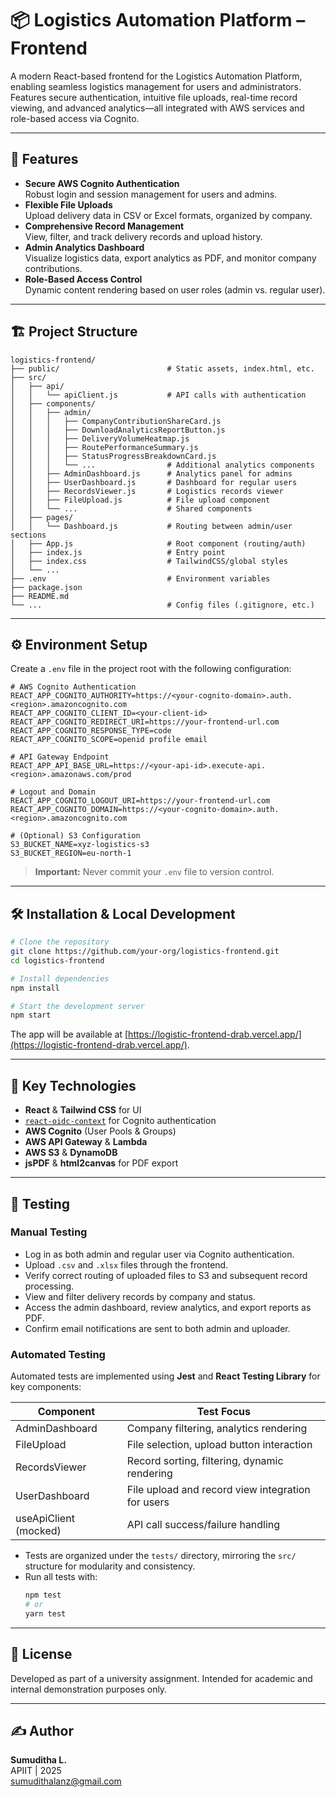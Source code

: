 # 📦 Logistics Automation Platform – Frontend

A modern React-based frontend for the Logistics Automation Platform, enabling seamless logistics management for users and administrators. Features secure authentication, intuitive file uploads, real-time record viewing, and advanced analytics—all integrated with AWS services and role-based access via Cognito.

---

## 🚀 Features

- **Secure AWS Cognito Authentication**  
    Robust login and session management for users and admins.
- **Flexible File Uploads**  
    Upload delivery data in CSV or Excel formats, organized by company.
- **Comprehensive Record Management**  
    View, filter, and track delivery records and upload history.
- **Admin Analytics Dashboard**  
    Visualize logistics data, export analytics as PDF, and monitor company contributions.
- **Role-Based Access Control**  
    Dynamic content rendering based on user roles (admin vs. regular user).

---

## 🏗️ Project Structure

```
logistics-frontend/
├── public/                        # Static assets, index.html, etc.
├── src/
│   ├── api/
│   │   └── apiClient.js           # API calls with authentication
│   ├── components/
│   │   ├── admin/
│   │   │   ├── CompanyContributionShareCard.js
│   │   │   ├── DownloadAnalyticsReportButton.js
│   │   │   ├── DeliveryVolumeHeatmap.js
│   │   │   ├── RoutePerformanceSummary.js
│   │   │   ├── StatusProgressBreakdownCard.js
│   │   │   └── ...                # Additional analytics components
│   │   ├── AdminDashboard.js      # Analytics panel for admins
│   │   ├── UserDashboard.js       # Dashboard for regular users
│   │   ├── RecordsViewer.js       # Logistics records viewer
│   │   ├── FileUpload.js          # File upload component
│   │   └── ...                    # Shared components
│   ├── pages/
│   │   └── Dashboard.js           # Routing between admin/user sections
│   ├── App.js                     # Root component (routing/auth)
│   ├── index.js                   # Entry point
│   ├── index.css                  # TailwindCSS/global styles
│   └── ...
├── .env                           # Environment variables
├── package.json
├── README.md
└── ...                            # Config files (.gitignore, etc.)
```

---

## ⚙️ Environment Setup

Create a `.env` file in the project root with the following configuration:

```env
# AWS Cognito Authentication
REACT_APP_COGNITO_AUTHORITY=https://<your-cognito-domain>.auth.<region>.amazoncognito.com
REACT_APP_COGNITO_CLIENT_ID=<your-client-id>
REACT_APP_COGNITO_REDIRECT_URI=https://your-frontend-url.com
REACT_APP_COGNITO_RESPONSE_TYPE=code
REACT_APP_COGNITO_SCOPE=openid profile email

# API Gateway Endpoint
REACT_APP_API_BASE_URL=https://<your-api-id>.execute-api.<region>.amazonaws.com/prod

# Logout and Domain
REACT_APP_COGNITO_LOGOUT_URI=https://your-frontend-url.com
REACT_APP_COGNITO_DOMAIN=https://<your-cognito-domain>.auth.<region>.amazoncognito.com

# (Optional) S3 Configuration
S3_BUCKET_NAME=xyz-logistics-s3
S3_BUCKET_REGION=eu-north-1
```

> **Important:** Never commit your `.env` file to version control.

---

## 🛠️ Installation & Local Development

```bash
# Clone the repository
git clone https://github.com/your-org/logistics-frontend.git
cd logistics-frontend

# Install dependencies
npm install

# Start the development server
npm start
```

The app will be available at [https://logistic-frontend-drab.vercel.app/](https://logistic-frontend-drab.vercel.app/).

---

## 🧠 Key Technologies

- **React** & **Tailwind CSS** for UI
- [`react-oidc-context`](https://github.com/authts/react-oidc-context) for Cognito authentication
- **AWS Cognito** (User Pools & Groups)
- **AWS API Gateway** & **Lambda**
- **AWS S3** & **DynamoDB**
- **jsPDF** & **html2canvas** for PDF export

---

## 🧪 Testing

### Manual Testing

- Log in as both admin and regular user via Cognito authentication.
- Upload `.csv` and `.xlsx` files through the frontend.
- Verify correct routing of uploaded files to S3 and subsequent record processing.
- View and filter delivery records by company and status.
- Access the admin dashboard, review analytics, and export reports as PDF.
- Confirm email notifications are sent to both admin and uploader.

### Automated Testing

Automated tests are implemented using **Jest** and **React Testing Library** for key components:

| Component         | Test Focus                                      |
|-------------------|-------------------------------------------------|
| AdminDashboard    | Company filtering, analytics rendering           |
| FileUpload        | File selection, upload button interaction        |
| RecordsViewer     | Record sorting, filtering, dynamic rendering     |
| UserDashboard     | File upload and record view integration for users|
| useApiClient (mocked) | API call success/failure handling           |

- Tests are organized under the `tests/` directory, mirroring the `src/` structure for modularity and consistency.
- Run all tests with:
    ```bash
    npm test
    # or
    yarn test
    ```

---

## 📄 License

Developed as part of a university assignment. Intended for academic and internal demonstration purposes only.

---

## ✍️ Author

**Sumuditha L.**  
APIIT | 2025  
[sumudithalanz@gmail.com](mailto:sumudithalanz@gmail.com)
